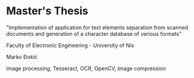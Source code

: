 # Master's Thesis

"Implementation of application for text elements separation from scanned
documents and generation of a character database of various formats"

Faculty of Electronic Engineering - University of Nis

Marko Đokić


image processing, Tesseract, OCR, OpenCV, image compression
